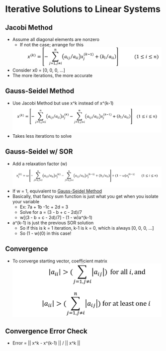 # Iterative Solutions to Linear Systems

## Jacobi Method
- Assume all diagonal elements are nonzero
  - If not the case; arrange for this
![](img/jacobi.png)
- Consider x0 = \[0, 0, 0, ...\]
- The more iterations, the more accurate

## Gauss-Seidel Method
- Use Jacobi Method but use x^k instead of x^(k-1)
![](img/gauss_seidel.png)
- Takes less iterations to solve

## Gauss-Seidel w/ SOR
- Add a relaxation factor (w)
![](img/gauss_seidel_sor.png)
- If w = 1, equivalent to [Gauss-Seidel Method](##-Gauss-Seidel-Method)
- Basically, that fancy sum function is just what you get when you isolate your variable
  - Ex: 7a + 1b -1c + 2d = 3
  - Solve for a = (3 - b + c - 2d)/7
  - w\[(3 - b + c - 2d)/7\] - (1 - w)a^(k-1)
- a^(k-1) is just the previous SOR solution
  - So if this is k = 1 iteration, k-1 is k = 0, which is always \[0, 0, 0, ...\]
  - So (1 - w)(0) in this case!

## Convergence
- To converge starting vector, coefficient matrix
![](img/convergence.png)

## Convergence Error Check
- Error = || x^k - x^(k-1) || / || x^k ||

